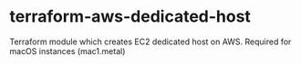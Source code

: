 # terraform-aws-dedicated-host
Terraform module which creates EC2 dedicated host on AWS. Required for macOS instances (mac1.metal)
